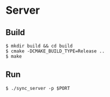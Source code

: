 # Server

## Build

```
$ mkdir build && cd build
$ cmake -DCMAKE_BUILD_TYPE=Release ..
$ make
```

## Run

```
$ ./sync_server -p $PORT
```
